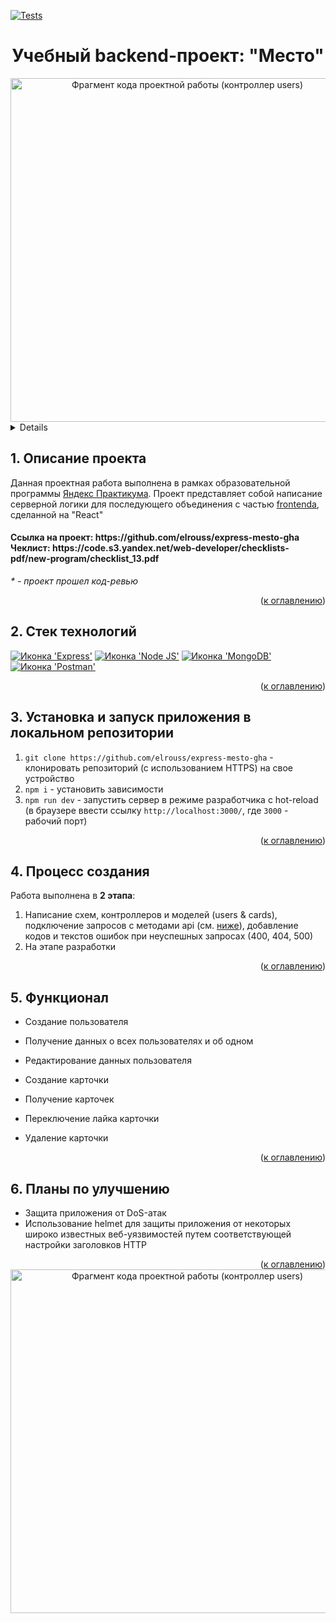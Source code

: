 [![Tests](../../actions/workflows/tests-13-sprint.yml/badge.svg)](../../actions/workflows/tests-13-sprint.yml)
<!-- [![Tests](../../actions/workflows/tests-14-sprint.yml/badge.svg)](../../actions/workflows/tests-14-sprint.yml) -->
<h1 align="center">Учебный backend-проект: "Место"</h1>

<div align="center">
  <a href="https://github.com/elrouss/express-mesto-gha/blob/main/controllers/users.js">
    <img width="550" alt="Фрагмент кода проектной работы (контроллер users)" src="https://user-images.githubusercontent.com/108838349/220487446-4c5c0fe8-e62c-46e8-a2ab-f56c9ae60468.png">
  </a>
</div>

<a name="summary">
  <details>
    <summary>Оглавление</summary>
    <ol>
      <li><a href="#project-description">Описание проекта</a></li>
      <li><a href="#technologies">Стек технологий</a></li>
      <li><a href="#installation">Установка и запуск приложения в локальном репозитории, эксплуатация</a></li>
      <li><a href="#establishing">Процесс создания</a></li>
      <li><a href="#functionality">Функционал</a></li>
      <li><a href="#enhancement">Планы по улучшению</a></li>
    </ol>
  </details>
</a>

<a name="project-description"><h2>1. Описание проекта</h2></a>
Данная проектная работа выполнена в рамках образовательной программы <a href="https://practicum.yandex.ru/">Яндекс Практикума</a>. Проект представляет собой написание серверной логики для последующего объединения с частью <a href="https://github.com/elrouss/react-mesto-auth">frontendа</a>, сделанной на "React"

<h4>
Ссылка на проект: https://github.com/elrouss/express-mesto-gha
<br>
Чеклист: https://code.s3.yandex.net/web-developer/checklists-pdf/new-program/checklist_13.pdf
</h4>

<i>* - проект прошел код-ревью</i>

<div align="right">(<a href="#summary">к оглавлению</a>)</div>

<a name="technologies"><h2>2. Стек технологий</h2></a>
<span>
  <a href=""><img src="https://img.shields.io/badge/Express.js-000000?style=for-the-badge&logo=express&logoColor=white" alt="Иконка 'Express'"></a>
  <a href=""><img src="https://img.shields.io/badge/Node.js-339933?style=for-the-badge&logo=nodedotjs&logoColor=white" alt="Иконка 'Node JS'"></a>
  <a href=""><img src="https://img.shields.io/badge/MongoDB-4EA94B?style=for-the-badge&logo=mongodb&logoColor=white" alt="Иконка 'MongoDB'"></a>
  <a href=""><img src="https://img.shields.io/badge/Postman-FF6C37?style=for-the-badge&logo=Postman&logoColor=white" alt="Иконка 'Postman'"></a>
</span>

<div align="right">(<a href="#summary">к оглавлению</a>)</div>

<a name="installation"><h2>3. Установка и запуск приложения в локальном репозитории</h2></a>
1. `git clone https://github.com/elrouss/express-mesto-gha` - клонировать репозиторий (с использованием HTTPS) на свое устройство
2. `npm i` - установить зависимости
3. `npm run dev` - запустить сервер в режиме разработчика с hot-reload (в браузере ввести ссылку `http://localhost:3000/`, где `3000` - рабочий порт)

<div align="right">(<a href="#summary">к оглавлению</a>)</div>

<a name="establishing"><h2>4. Процесс создания</h2></a>
Работа выполнена в <b>2 этапа</b>:
<br>
1. Написание схем, контроллеров и моделей (users & cards), подключение запросов с методами api (см. <a href="#functionality">ниже</a>), добавление кодов и текстов ошибок при неуспешных запросах (400, 404, 500)
2. На этапе разработки

<div align="right">(<a href="#summary">к оглавлению</a>)</div>

<a name="functionality"><h2>5. Функционал</h2></a>
- Cоздание пользователя
- Получение данных о всех пользователях и об одном
- Редактирование данных пользователя

- Создание карточки
- Получение карточек
- Переключение лайка карточки
- Удаление карточки

<div align="right">(<a href="#summary">к оглавлению</a>)</div>

<a name="enhancement"><h2>6. Планы по улучшению</h2></a>
- Защита приложения от DoS-атак
- Использование helmet для защиты приложения от некоторых широко известных веб-уязвимостей путем соответствующей настройки заголовков HTTP

<div align="right">(<a href="#summary">к оглавлению</a>)</div>

<div align="center">
  <a href="https://github.com/elrouss/express-mesto-gha/blob/main/app.js">
    <img width="550" alt="Фрагмент кода проектной работы (контроллер users)" src="https://user-images.githubusercontent.com/108838349/220487941-b23d0c23-e119-4169-9fce-55cb3ac13a9f.png">
  </a>
</div>
